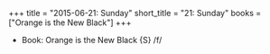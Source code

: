 +++
title = "2015-06-21: Sunday"
short_title = "21: Sunday"
books = ["Orange is the New Black"]
+++


* Book: Orange is the New Black {S} /f/
